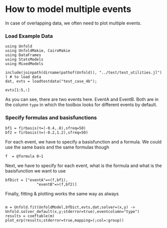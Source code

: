 # How to model multiple events

In case of overlapping data, we often need to plot multiple events.


### Load Example Data
```@example main
using Unfold
using UnfoldMakie, CairoMakie
using DataFrames
using StatsModels
using MixedModels

include(joinpath(dirname(pathof(Unfold)), "../test/test_utilities.jl") ) # to load data
dat, evts = loadtestdata("test_case_4b");

evts[1:5,:]
```
As you can see, there are two events here. EventA and EventB. Both are in the column `type` in which the toolbox looks for different events by default.

### Specify formulas and basisfunctions

```@example main
bf1 = firbasis(τ=(-0.4,.8),sfreq=50)
bf2 = firbasis(τ=(-0.2,1.2),sfreq=50)
```
For each event, we have to specify a basisfunction and a formula. We could use the same basis and the same formulas though
```@example main
f  = @formula 0~1
```

Next, we have to specify for each event, what is the formula and what is the basisfunction we want to use
```@example main
bfDict = ["eventA"=>(f,bf1),
              "eventB"=>(f,bf2)]
```

Finally, fitting & plotting works the same way as always
```@example main

m = Unfold.fit(UnfoldModel,bfDict,evts,dat;solver=(x,y) -> Unfold.solver_default(x,y;stderror=true),eventcolumn="type")
results = coeftable(m)
plot_erp(results;stderror=true,mapping=(;col=:group))
``` 
